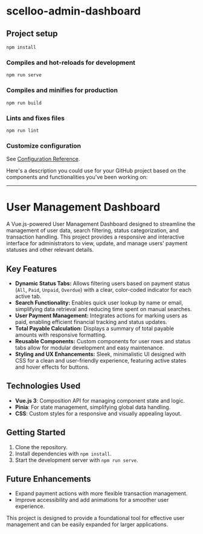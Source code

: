 # scelloo-admin-dashboard

## Project setup
```
npm install
```

### Compiles and hot-reloads for development
```
npm run serve
```

### Compiles and minifies for production
```
npm run build
```

### Lints and fixes files
```
npm run lint
```

### Customize configuration
See [Configuration Reference](https://cli.vuejs.org/config/).

Here's a description you could use for your GitHub project based on the components and functionalities you've been working on:

---

# User Management Dashboard

A Vue.js-powered User Management Dashboard designed to streamline the management of user data, search filtering, status categorization, and transaction handling. This project provides a responsive and interactive interface for administrators to view, update, and manage users' payment statuses and other relevant details.

## Key Features

- **Dynamic Status Tabs:** Allows filtering users based on payment status (`All`, `Paid`, `Unpaid`, `Overdue`) with a clear, color-coded indicator for each active tab.
- **Search Functionality:** Enables quick user lookup by name or email, simplifying data retrieval and reducing time spent on manual searches.
- **User Payment Management:** Integrates actions for marking users as paid, enabling efficient financial tracking and status updates.
- **Total Payable Calculation:** Displays a summary of total payable amounts with responsive formatting.
- **Reusable Components:** Custom components for user rows and status tabs allow for modular development and easy maintenance.
- **Styling and UX Enhancements:** Sleek, minimalistic UI designed with CSS for a clean and user-friendly experience, featuring active states and hover effects for buttons.

## Technologies Used

- **Vue.js 3**: Composition API for managing component state and logic.
- **Pinia**: For state management, simplifying global data handling.
- **CSS**: Custom styles for a responsive and visually appealing layout.

## Getting Started

1. Clone the repository.
2. Install dependencies with `npm install`.
3. Start the development server with `npm run serve`.

## Future Enhancements

- Expand payment actions with more flexible transaction management.
- Improve accessibility and add animations for a smoother user experience.

This project is designed to provide a foundational tool for effective user management and can be easily expanded for larger applications.


